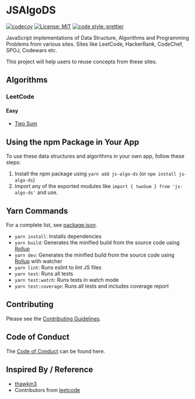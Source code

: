# JSAlgoDS

[![codecov](https://codecov.io/gh/Tanvir-rahman/js-algo-ds/branch/main/graph/badge.svg)](https://codecov.io/gh/Tanvir-rahman/js-algo-ds)
[![License: MIT](https://img.shields.io/badge/License-MIT-yellow.svg)](https://opensource.org/licenses/MIT)
[![code style: prettier](https://img.shields.io/badge/code_style-prettier-ff69b4.svg)](https://github.com/prettier/prettier)

JavaScript implementations of Data Structure, Algorithms and Programming Problems from various sites.
Sites like LeetCode, HackerRank, CodeChef, SPOJ, Codewars etc.

This project will help users to reuse concepts from these sites. 

## Algorithms

### LeetCode
#### Easy

- [Two Sum](src/twoSum/index.js)

## Using the npm Package in Your App

To use these data structures and algorithms in your own app, follow these steps:

1. Install the npm package using `yarn add js-algo-ds`
   (or `npm install js-algo-ds`)
2. Import any of the exported modules like `import { twoSum } from 'js-algo-ds'` and use.

## Yarn Commands

For a complete list, see [package.json](package.json).

- `yarn install`: Installs dependencies
- `yarn build`: Generates the minified build from the source code using [Rollup](https://rollupjs.org/)
- `yarn dev`: Generates the minified build from the source code using [Rollup](https://rollupjs.org/) with watcher
- `yarn lint`: Runs eslint to lint JS files
- `yarn test`: Runs all tests
- `yarn test:watch`: Runs tests in watch mode
- `yarn test:coverage`: Runs all tests and includes coverage report

## Contributing

Please see the [Contributing Guidelines](CONTRIBUTING.md).

## Code of Conduct

The [Code of Conduct](CODE_OF_CONDUCT.md) can be found here.

## Inspired By / Reference
 - [thawkin3](https://github.com/thawkin3/js-data-structures-and-algorithms)
 - Contributors from [leetcode](https://leetcode.com/)
